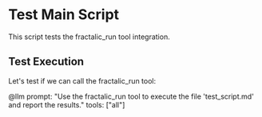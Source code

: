 # Test Main Script

This script tests the fractalic_run tool integration.

## Test Execution

Let's test if we can call the fractalic_run tool:

@llm
prompt: "Use the fractalic_run tool to execute the file 'test_script.md' and report the results."
tools: ["all"]